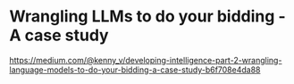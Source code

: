 # Wrangling LLMs to do your bidding - A case study
https://medium.com/@kenny_v/developing-intelligence-part-2-wrangling-language-models-to-do-your-bidding-a-case-study-b6f708e4da88
